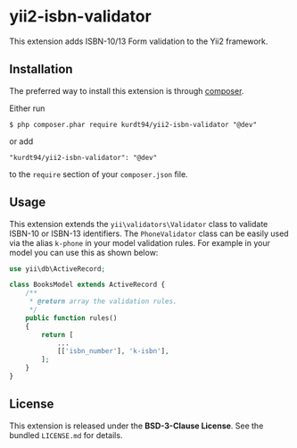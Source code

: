 
# yii2-isbn-validator
This extension adds ISBN-10/13 Form validation to the Yii2 framework. 

## Installation

The preferred way to install this extension is through [composer](http://getcomposer.org/download/).

Either run

```
$ php composer.phar require kurdt94/yii2-isbn-validator "@dev"
```

or add

```
"kurdt94/yii2-isbn-validator": "@dev"
```

to the ```require``` section of your `composer.json` file.

## Usage

This extension extends the `yii\validators\Validator` class to validate ISBN-10 or ISBN-13 identifiers.
The `PhoneValidator` class can be easily used via the alias `k-phone` in your model validation rules. For example in your 
model you can use this as shown below:

```php
use yii\db\ActiveRecord;

class BooksModel extends ActiveRecord {
    /**
     * @return array the validation rules.
     */
    public function rules()
    {
        return [
            ...
            [['isbn_number'], 'k-isbn'],
        ];
    }
}
```

## License
This extension is released under the **BSD-3-Clause License**. See the bundled `LICENSE.md` for details.
